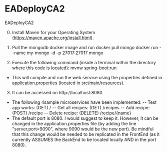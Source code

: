 # EADeployCA2
EADeployCA2

0. Install Maven for your Operating System (https://maven.apache.org/install.html).

1. Pull the mongodb docker image and run
	docker pull mongo
	docker run --name my-mongo -d -p 27017:27017 mongo

2. Execute the following command (inside a terminal within the directory where this code is located): mvnw spring-boot:run
 - This will compile and run the web service using the properties defined in application.properties (located in src/main/resources).

3. It can be accessed on http://localhost:8080
 - The following 4sample microservices have been implemented:
	-- Test app works:  	(GET) /
	-- Get all recipes: 	(GET) /recipes
	-- Add recipe: 		(POST) /recipe
	-- Delete recipe: 	(DELETE) /recipe/{name}
 - The default port is 8080. I would suggest to keep it. However, it can be changed in the application.properties file (by adding the line "server.port=9090", where 9090 would be the new port). Be mindful that this change would be needed to be replicated in the FrontEnd (as it currently ASSUMES the BackEnd to be located locally AND in the port 8080).
